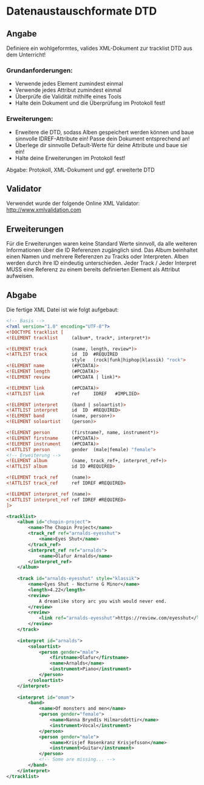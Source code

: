 # Datenaustauschformate DTD

## Angabe
Definiere ein wohlgeformtes, valides XML-Dokument zur tracklist DTD aus dem Unterricht!

### Grundanforderungen:
* Verwende jedes Element zumindest einmal
* Verwende jedes Attribut zumindest einmal
* Überprüfe die Validität mithilfe eines Tools
* Halte dein Dokument und die Überprüfung im Protokoll fest!

### Erweiterungen:
* Erweitere die DTD, sodass Alben gespeichert werden können und baue sinnvolle IDREF-Attribute ein! Passe dein Dokument entsprechend an!
* Überlege dir sinnvolle Default-Werte für deine Attribute und baue sie ein!
* Halte deine Erweiterungen im Protokoll fest!

Abgabe: Protokoll, XML-Dokument und ggf. erweiterte DTD

## Validator
Verwendet wurde der folgende Online XML Validator: http://www.xmlvalidation.com

## Erweiterungen
Für die Erweiterungen waren keine Standard Werte sinnvoll, da alle weiteren Informationen über die ID Referenzen zugänglich sind.
Das Album beinhaltet einen Namen und mehrere Referenzen zu Tracks oder Interpreten. Alben werden durch ihre ID eindeutig unterschieden.
Jeder Track / Jeder Interpret MUSS eine Referenz zu einem bereits definierten Element als Attribut aufweisen.

## Abgabe
Die fertige XML Datei ist wie folgt aufgebaut:

``` xml
<!-- Basis -->
<?xml version="1.0" encoding="UTF-8"?>
<!DOCTYPE tracklist [
<!ELEMENT tracklist	    (album*, track*, interpret*)>

<!ELEMENT track         (name, length, review*)>
<!ATTLIST track         id  ID	#REQUIRED
                        style   (rock|funk|hiphop|klassik) "rock">
<!ELEMENT name          (#PCDATA)>
<!ELEMENT length	    (#PCDATA)>
<!ELEMENT review	    (#PCDATA | link)*>

<!ELEMENT link		    (#PCDATA)>
<!ATTLIST link          ref     IDREF   #IMPLIED>

<!ELEMENT interpret     (band | soloartist)>
<!ATTLIST interpret	    id	ID	#REQUIRED>
<!ELEMENT band		    (name, person+)>
<!ELEMENT soloartist    (person)>

<!ELEMENT person	    (firstname?, name, instrument*)>
<!ELEMENT firstname	    (#PCDATA)>
<!ELEMENT instrument    (#PCDATA)>
<!ATTLIST person        gender	(male|female) "female">
<!-- Erweiterung -->
<!ELEMENT album         (name, track_ref+, interpret_ref+)>
<!ATTLIST album         id ID #REQUIRED>

<!ELEMENT track_ref     (name)>
<!ATTLIST track_ref     ref IDREF #REQUIRED>

<!ELEMENT interpret_ref (name)>
<!ATTLIST interpret_ref ref IDREF #REQUIRED>
]>

<tracklist>
    <album id="chopin-project">
        <name>The Chopin Project</name>
        <track_ref ref="arnalds-eyesshut">
            <name>Eyes Shut</name>
        </track_ref>
        <interpret_ref ref="arnalds">
            <name>Olafur Arnalds</name>
        </interpret_ref>
    </album>
    
    <track id="arnalds-eyesshut" style="klassik">
        <name>Eyes Shut - Nocturne G Minor</name>
        <length>4.22</length>
        <review>
            A dreamlike story arc you wish would never end.
        </review>
        <review>
            <link ref="arnalds-eyesshut">https://review.com/eyesshut</link>
        </review>
    </track>
    
    <interpret id="arnalds">
        <soloartist>
            <person gender="male">
                <firstname>Olafur</firstname>
                <name>Arnalds</name>
                <instrument>Piano</instrument>
            </person>
        </soloartist>
    </interpret>
    
    <interpret id="omam">
        <band>
            <name>Of monsters and men</name>
            <person gender="female">
                <name>Nanna Bryndís Hilmarsdottir</name>
                <instrument>Vocal</instrument>
            </person>
            <person gender="male">
                <name>Krisjef Rosenkranz Krisjefsson</name>
                <instrument>Guitar</instrument>
            </person>
            <!-- Some are missing... -->
        </band>
    </interpret>
</tracklist>
```
